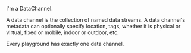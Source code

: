 I'm a DataChannel.

A data channel is the collection of named data streams. A data channel's metadata can optionally specify location, tags, whether it is physical or virtual, fixed or mobile, indoor or outdoor, etc. 

Every playground has exactly one data channel.